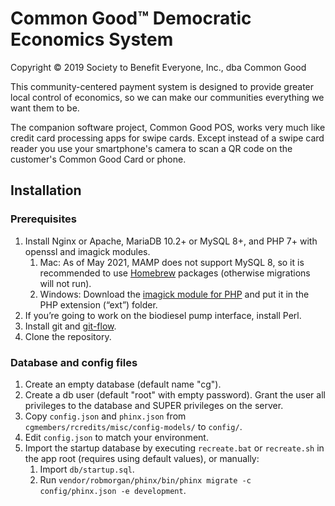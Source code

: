 Common Good&trade; Democratic Economics System
=====================================================================

Copyright &copy; 2019 Society to Benefit Everyone, Inc., dba Common Good

This community-centered payment system is designed to provide greater local control of economics, so we can make our communities everything we want them to be.

The companion software project, Common Good POS, works very much like credit card processing apps for swipe cards. Except instead of a swipe card reader you use your smartphone's camera to scan a QR code on the customer's Common Good Card or phone.

Installation
------------

### Prerequisites

1. Install Nginx or Apache, MariaDB 10.2+ or MySQL 8+, and PHP 7+ with openssl and imagick modules.
   1. Mac: As of May 2021, MAMP does not support MySQL 8, so it is recommended to use [Homebrew](https://brew.sh/) packages (otherwise migrations will not run). 
   2. Windows: Download the [imagick module for PHP](https://pecl.php.net/package/imagick) and put it in the PHP extension (“ext”) folder.
2. If you’re going to work on the biodiesel pump interface, install Perl.
4. Install git and [git-flow](https://github.com/nvie/gitflow/wiki/Installation). 
5. Clone the repository. 

### Database and config files

1. Create an empty database (default name "cg").
2. Create a db user (default "root" with empty password). Grant the user all privileges to the database and SUPER privileges on the server. 
3. Copy `config.json` and `phinx.json` from `cgmembers/rcredits/misc/config-models/` to `config/`.
4. Edit `config.json` to match your environment. 
5. Import the startup database by executing `recreate.bat` or `recreate.sh` in the app root (requires using default values), or manually:
   1. Import `db/startup.sql`.
   2. Run `vendor/robmorgan/phinx/bin/phinx migrate -c config/phinx.json -e development`.
